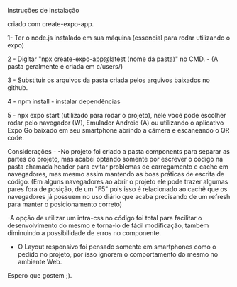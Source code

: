 Instruções de Instalação

criado com create-expo-app.

1- Ter o node.js instalado em sua máquina (essencial para rodar utilizando o expo)

2 - Digitar "npx create-expo-app@latest (nome da pasta)" no CMD. - (A pasta geralmente é criada em c/users/)

3 - Substituir os arquivos da pasta criada pelos arquivos baixados no github.

4 - npm install - instalar dependências

5 - npx expo start (utilizado para rodar o projeto), nele você pode escolher rodar pelo
navegador (W), Emulador Android (A) ou utilizando o aplicativo Expo Go baixado em seu smartphone
abrindo a câmera e escaneando o QR code.


Considerações - 
-No projeto foi criado a pasta components para separar as partes do projeto, mas acabei optando somente por escrever
o código na pasta chamada header para evitar problemas de carregamento e cache em navegadores, mas mesmo assim mantendo 
as boas práticas de escrita de código. (Em alguns navegadores ao abrir o projeto ele pode trazer algumas pares fora de posição,
de um "F5" pois isso é relacionado ao cachê que os navegadores já possuem no uso diário que acaba precisando de um refresh para manter
o posicionamento correto) 

-A opção de utilizar um intra-css no código foi total para facilitar o desenvolvimento do mesmo e torna-lo de fácil modificação,
também diminuindo a possibilidade de erros no componente.

- O Layout responsivo foi pensado somente em smartphones como o pedido no projeto, por isso ignorem o comportamento do mesmo no ambiente Web.

Espero que gostem ;).
